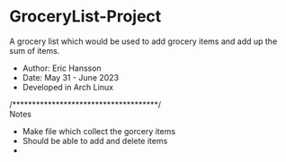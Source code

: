 # GroceryList-Project
A grocery list which would be used to add grocery items and add up the sum of items.

* Author: Eric Hansson
* Date: May 31 - June 2023
* Developed in Arch Linux

/*************************************/ <br>
                Notes
* Make file which collect the gorcery items
* Should be able to add and delete items
* 
